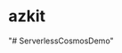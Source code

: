 # azkit
"# ServerlessCosmosDemo" 
<img scr="https://docs.microsoft.com/en-us/azure/stream-analytics/media/stream-analytics-introduction/stream_analytics_intro_pipeline.png"/>
